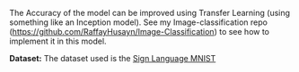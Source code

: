 The Accuracy of the model can be improved using Transfer Learning (using something like an Inception model). See my Image-classification repo (https://github.com/RaffayHusayn/Image-Classification) to see how to implement it in this model.

**Dataset:**
The dataset used is the [Sign Language MNIST](https://www.kaggle.com/datamunge/sign-language-mnist)

